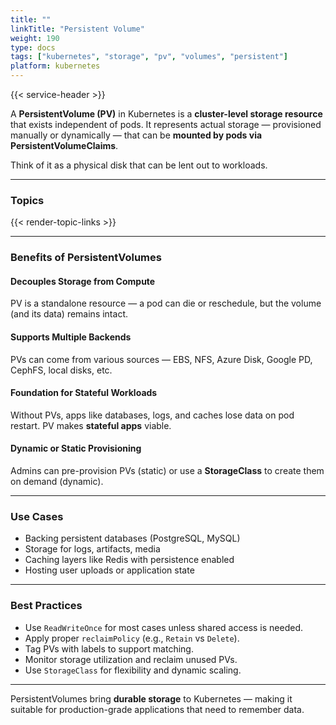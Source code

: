 ```yaml
---
title: ""
linkTitle: "Persistent Volume"
weight: 190
type: docs
tags: ["kubernetes", "storage", "pv", "volumes", "persistent"]
platform: kubernetes
---
```


{{< service-header >}}

A **PersistentVolume (PV)** in Kubernetes is a **cluster-level storage resource** that exists independent of pods. It represents actual storage — provisioned manually or dynamically — that can be **mounted by pods via PersistentVolumeClaims**.

Think of it as a physical disk that can be lent out to workloads.

---

### Topics

{{< render-topic-links >}}

---

### Benefits of PersistentVolumes

#### Decouples Storage from Compute

PV is a standalone resource — a pod can die or reschedule, but the volume (and its data) remains intact.

#### Supports Multiple Backends

PVs can come from various sources — EBS, NFS, Azure Disk, Google PD, CephFS, local disks, etc.

#### Foundation for Stateful Workloads

Without PVs, apps like databases, logs, and caches lose data on pod restart. PV makes **stateful apps** viable.

#### Dynamic or Static Provisioning

Admins can pre-provision PVs (static) or use a **StorageClass** to create them on demand (dynamic).

---

### Use Cases

- Backing persistent databases (PostgreSQL, MySQL)
- Storage for logs, artifacts, media
- Caching layers like Redis with persistence enabled
- Hosting user uploads or application state

---

### Best Practices

- Use `ReadWriteOnce` for most cases unless shared access is needed.
- Apply proper `reclaimPolicy` (e.g., `Retain` vs `Delete`).
- Tag PVs with labels to support matching.
- Monitor storage utilization and reclaim unused PVs.
- Use `StorageClass` for flexibility and dynamic scaling.

---

PersistentVolumes bring **durable storage** to Kubernetes — making it suitable for production-grade applications that need to remember data.
